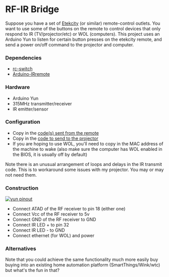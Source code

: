 # RF-IR Bridge

Suppose you have a set of [Etekcity](https://www.etekcity.com/) (or similar) remote-control outlets. You want to use some of the buttons on the remote to control devices that only respond to IR (TV/projector/etc) or WOL (computers). This project uses an Arduino Yun to listen for certain button presses on the etekcity remote, and send a power on/off command to the projector and computer.

### Dependencies

 - [rc-switch](https://github.com/sui77/rc-switch)
 - [Arduino-IRremote](https://github.com/z3t0/Arduino-IRremote)

### Hardware

 - Arduino Yun
 - 315MHz transmitter/receiver
 - IR emitter/sensor

### Configuration

 - Copy in the [code(s) sent from the remote](https://github.com/sui77/rc-switch/blob/master/examples/ReceiveDemo_Simple/ReceiveDemo_Simple.ino)
 - Copy in the [code to send to the projector](https://github.com/z3t0/Arduino-IRremote/blob/master/examples/IRrecvDumpV2/IRrecvDumpV2.ino)
 - If you are hoping to use WOL, you'll need to copy in the MAC address of the machine to wake (also make sure the computer has WOL enabled in the BIOS, it is usually off by default)
 
Note there is an unusual arrangement of loops and delays in the IR transmit code. This is to workaround some issues with my projector. You may or may not need them. 

### Construction
[![yun pinout](https://i.imgur.com/Tws6Pxdm.png)](https://i.imgur.com/Tws6Pxd.png)
 - Connect ATAD of the RF receiver to pin 18 (either one)
 - Connect Vcc of the RF receiver to 5v
 - Connect GND of the RF receiver to GND
 - Connect IR LED + to pin 32
 - Connect IR LED - to GND
 - Connect ethernet (for WOL) and power

### Alternatives

Note that you could achieve the same functionality much more easily buy buying into an existing home automation platform (SmartThings/Wink/wtc) but what's the fun in that?
